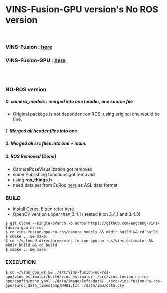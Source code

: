 # VINS-Fusion-GPU version's No ROS version
<br>

### VINS-Fusion : [here](https://github.com/HKUST-Aerial-Robotics/VINS-Fusion)
### VINS-Fusion-GPU : [here](https://github.com/pjrambo/VINS-Fusion-gpu)

<br>
<br>

### NO-ROS version

##### 0. camera_models : merged into one header, one source file
  + Original package is not dependent on ROS, using original one would be fine.
##### 1. Merged all header files into one.
##### 2. Merged all src files into one + main.
##### 3. ROS Removed [Done] 
  + CameraPoseVisualization got removed
  + some Publishing functions got removed
  + using **ros_things.h**
  + need data set from EuRoc [here](https://projects.asl.ethz.ch/datasets/doku.php?id=kmavvisualinertialdatasets) as ASL data format

### BUILD
  + Install Ceres, Eigen [refer here](https://github.com/engcang/vins-application)
  + OpenCV version upper than 3.4.1 ( tested it on 3.4.1 and 3.4.3)
  ~~~shell
  $ git clone --single-branch -b noros https://github.com/engcang/vins-fusion-gpu-no-ros
  $ cd vins-fusion-gpu-no-ros/camera_models && mkdir build && cd build
  $ cmake .. && make
  $ cd ~/<cloned directory>/vins-fusion-gpu-no-ros/vins_estimator && mkdir build && cd build
  $ cmake .. && make
  ~~~

### EXECUTION
  ~~~shell
  $ cd ~/vins_gpu_ws && ./src/vins-fusion-no-ros-gpu/vins_estimator/build/vins_estimator ./src/vins-fusion-no-ros-gpu/config/mono.yaml ./data/image/left/data/ ./src/vins-fusion-no-ros-gpu/euroc_data_timestamp/MH01.txt ./data/imu/data.csv
  ~~~
